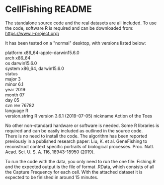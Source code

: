 # CellFishing README


The standalone source code and the real datasets are all included.
To use the code, software R is required and can be downloaded from: https://www.r-project.org\

It has been tested on a "normal" desktop, with versions listed below:

platform       x86_64-apple-darwin15.6.0   
arch           x86_64                     
os             darwin15.6.0               
system         x86_64, darwin15.6.0       
status                                    
major          3                          
minor          6.1                        
year           2019                       
month          07                          
day            05                          
svn rev        76782                       
language       R                           
version.string R version 3.6.1 (2019-07-05)
nickname       Action of the Toes

No other non-standard hardware or software is needed. Some R libraries is required and can be easily included as outlined in the source code.\
There is no need to install the code. The algorithm has been reported previously in a published research paper: 
Liu, K. et al. GeneFishing to reconstruct context specific portraits of biological processes. Proc. Natl. Acad. Sci. U. S. A. 116, 18943-18950 (2019).

To run the code with the data, you only need to run the one file: Fishing.R and the expected output is the file of format .RData, which consists of all the Capture Frequency for each cell. With the attached dataset it is expected to be finished in around 15 minutes.
